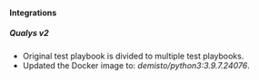 
#### Integrations
##### Qualys v2
- Original test playbook is divided to multiple test playbooks.
- Updated the Docker image to: *demisto/python3:3.9.7.24076*.
